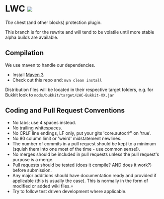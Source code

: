 LWC ![](https://api.travis-ci.org/Hidendra/LWC.png)
======

*The* chest (and other blocks) protection plugin.

This branch is for the rewrite and will tend to be volatile until more stable alpha builds are available.

Compilation
-----------

We use maven to handle our dependencies.

* Install [Maven 3](http://maven.apache.org/download.html)
* Check out this repo and: `mvn clean install`

Distribution files will be located in their respective target folders, e.g. for Bukkit look to `mods/bukkit/target/LWC-Bukkit-XX.jar`

Coding and Pull Request Conventions
-----------

* No tabs; use 4 spaces instead.
* No trailing whitespaces.
* No CRLF line endings, LF only, put your gits 'core.autocrlf' on 'true'.
* No 80 column limit or 'weird' midstatement newlines.
* The number of commits in a pull request should be kept to a minimum (squish them into one most of the time - use common sense!).
* No merges should be included in pull requests unless the pull request's purpose is a merge.
* Pull requests should be tested (does it compile? AND does it work?) before submission.
* Any major additions should have documentation ready and provided if applicable (this is usually the case). This is normally in the form of modified or added wiki files.=
* Try to follow test driven development where applicable.